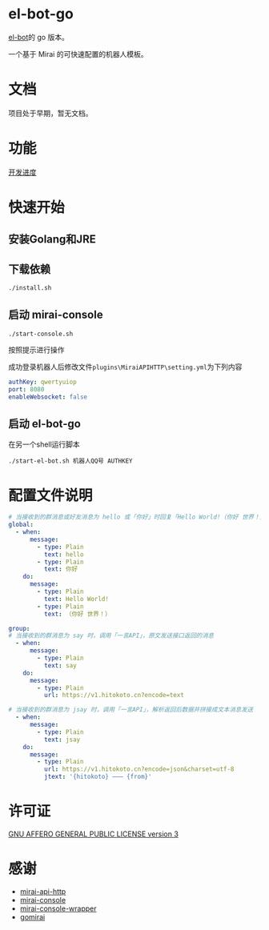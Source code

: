 # el-bot-go

[el-bot](https://github.com/ElpsyCN/el-bot)的 go 版本。

一个基于 Mirai 的可快速配置的机器人模板。

# 文档

项目处于早期，暂无文档。

# 功能

[开发进度](https://github.com/ElpsyCN/el-bot-go/projects/1)

# 快速开始

## 安装Golang和JRE

## 下载依赖

```bash
./install.sh
```

## 启动 mirai-console

```shell
./start-console.sh
```

按照提示进行操作

成功登录机器人后修改文件`plugins\MiraiAPIHTTP\setting.yml`为下列内容
```yml
authKey: qwertyuiop
port: 8080
enableWebsocket: false
```

## 启动 el-bot-go

在另一个shell运行脚本

```shell
./start-el-bot.sh 机器人QQ号 AUTHKEY
```

# 配置文件说明

<!-- config/custom/custom.yml -->

```yml
# 当接收到的群消息或好友消息为 hello 或「你好」时回复「Hello World!（你好 世界！）」
global:
  - when:
      message:
        - type: Plain
          text: hello
        - type: Plain
          text: 你好
    do:
      message:
        - type: Plain
          text: Hello World!
        - type: Plain
          text: （你好 世界！）

group:
# 当接收到的群消息为 say 时，调用「一言API」，原文发送接口返回的消息
  - when:
      message:
        - type: Plain
          text: say
    do:
      message:
        - type: Plain
          url: https://v1.hitokoto.cn?encode=text

# 当接收到的群消息为 jsay 时，调用「一言API」，解析返回后数据并拼接成文本消息发送
  - when:
      message:
        - type: Plain
          text: jsay
    do:
      message:
        - type: Plain
          url: https://v1.hitokoto.cn?encode=json&charset=utf-8
          jtext: '{hitokoto} ——— {from}'
```
<!-- 
+ `global`: 表示配置在接收到好友消息和群消息时都会生效。`friend`表示仅好友消息；`group`表仅群消息
+ `when`: 动作触发条件，满足任意一个即可触发。
+ `message`: 消息，写在`when`下表示接收到指定消息后触发，写在`do`下表示执行的动作
    + 写在`when`下: 表示任意一个消息即可触发，如上面的配置表示收到 hello 或 你好 时就触发动作。
    + 写在`do`下: 表示执行的动作，执行顺序为从上到下，如上面的配置表示动作为发送文本消息 「Hello World！（你好 世界！）」
+ `type`：消息类型
    + `Plain`：文本消息
+ `text`: 当`type`为 `Plain`时代表发送后面的原文。 -->


# 许可证

[GNU AFFERO GENERAL PUBLIC LICENSE version 3](https://github.com/ElpsyCN/el-bot-go/blob/master/LICENSE)

# 感谢

+ [mirai-api-http](https://github.com/mamoe/mirai-api-http)
+ [mirai-console](https://github.com/mamoe/mirai-console)
+ [mirai-console-wrapper](https://github.com/mamoe/mirai-console-wrapper)
+ [gomirai](https://github.com/Logiase/gomirai)